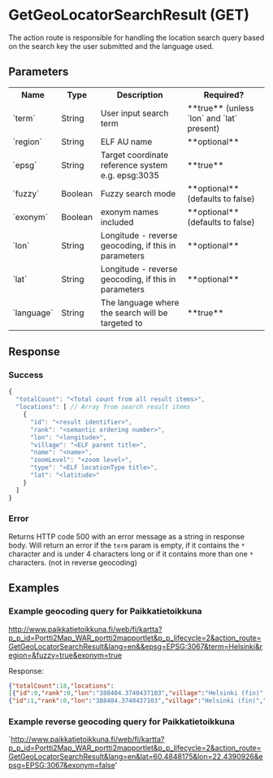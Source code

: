 # GetGeoLocatorSearchResult (GET)
The action route is responsible for handling the location search query based on the search key the user submitted and the language used.

## Parameters
<table class="table">
  <tr>
    <th>Name</th>
    <th>Type</th>
    <th>Description</th>
    <th>Required?</th>
  </tr>
  <tr>
    <td>`term`</td>
    <td>String</td>
    <td>User input search term</td>
    <td>**true** (unless `lon` and `lat` present)</td>
  </tr>
  <tr>
    <td>`region`</td>
    <td>String</td>
    <td>ELF AU name</td>
    <td>**optional**</td>
  </tr>
  <tr>
    <td>`epsg`</td>
    <td>String</td>
    <td>Target coordinate reference system e.g. epsg:3035</td>
    <td>**true**</td>
  </tr>
  <tr>
    <td>`fuzzy`</td>
    <td>Boolean</td>
    <td>Fuzzy search mode</td>
    <td>**optional** (defaults to false)</td>
  </tr>
  <tr>
    <td>`exonym`</td>
    <td>Boolean</td>
    <td>exonym names included</td>
    <td>**optional** (defaults to false)</td>
  </tr>
  <tr>
    <td>`lon`</td>
    <td>String</td>
    <td>Longitude - reverse geocoding, if this in parameters</td>
    <td>**optional**</td>
  </tr>
  <tr>
    <td>`lat`</td>
    <td>String</td>
    <td>Longitude - reverse geocoding, if this in parameters</td>
    <td>**optional**</td>
  </tr>
    <td>`language`</td>
    <td>String</td>
    <td>The language where the search will be targeted to</td>
    <td>**true**</td>
  </tr>
</table>

## Response

### Success
```javascript
{
  "totalCount": "<Total count from all result items>",
  "locations": [ // Array from search result items
    {
      "id": "<result identifier>",
      "rank": "<semantic ordering number>",
      "lon": "<longitude>",
      "village": "<ELF parent title>",
      "name": "<name>",
      "zoomLevel": "<zoom level>",
      "type": "<ELF locationType title>",
      "lat": "<latitude>"
    }
  ]
}
```

### Error

Returns HTTP code 500 with an error message as a string in response body.
Will return an error if the `term` param is empty, if it contains the `*` character and is under 4 characters long or if it contains more than one `*` characters.
(not in reverse geocoding)

## Examples

### Example geocoding query for Paikkatietoikkuna
http://www.paikkatietoikkuna.fi/web/fi/kartta?p_p_id=Portti2Map_WAR_portti2mapportlet&p_p_lifecycle=2&action_route=GetGeoLocatorSearchResult&lang=en&&epsg=EPSG:3067&term=Helsinki&region=&fuzzy=true&exonym=true

Response:

```json
{"totalCount":18,"locations":
[{"id":0,"rank":0,"lon":"388404.3740437103","village":"Helsinki (fin)","name":"Els&iacute;nki","type":"variant","lat":"6671584.128010677"},
{"id":1,"rank":0,"lon":"388404.3740437103","village":"Helsinki (fin)","name":"Helsingfors","type":"variant","lat":"6671584.128010677"},...}
```

### Example reverse geocoding query for Paikkatietoikkuna
`http://www.paikkatietoikkuna.fi/web/fi/kartta?p_p_id=Portti2Map_WAR_portti2mapportlet&p_p_lifecycle=2&action_route=GetGeoLocatorSearchResult&lang=en&lat=60.4848175&lon=22.4390926&epsg=EPSG:3067&exonym=false'


